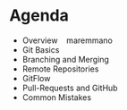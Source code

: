 # Agenda
* Overview    maremmano
* Git Basics  
* Branching and Merging
* Remote Repositories
* GitFlow
* Pull-Requests and GitHub
* Common Mistakes
